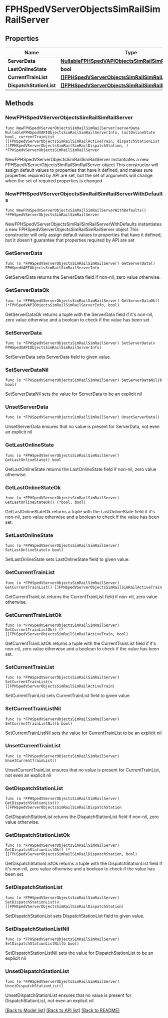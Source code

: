 # FPHSpedVServerObjectsSimRailSimRailServer

## Properties

Name | Type | Description | Notes
------------ | ------------- | ------------- | -------------
**ServerData** | [**NullableFPHSpedVAPIObjectsSimRailSimRailServerInfo**](FPHSpedVAPIObjectsSimRailSimRailServerInfo.md) |  | 
**LastOnlineState** | **bool** |  | [readonly] 
**CurrentTrainList** | [**[]FPHSpedVServerObjectsSimRailSimRailActiveTrain**](FPHSpedVServerObjectsSimRailSimRailActiveTrain.md) |  | [readonly] 
**DispatchStationList** | [**[]FPHSpedVServerObjectsSimRailSimRailDispatchStation**](FPHSpedVServerObjectsSimRailSimRailDispatchStation.md) |  | [readonly] 

## Methods

### NewFPHSpedVServerObjectsSimRailSimRailServer

`func NewFPHSpedVServerObjectsSimRailSimRailServer(serverData NullableFPHSpedVAPIObjectsSimRailSimRailServerInfo, lastOnlineState bool, currentTrainList []FPHSpedVServerObjectsSimRailSimRailActiveTrain, dispatchStationList []FPHSpedVServerObjectsSimRailSimRailDispatchStation, ) *FPHSpedVServerObjectsSimRailSimRailServer`

NewFPHSpedVServerObjectsSimRailSimRailServer instantiates a new FPHSpedVServerObjectsSimRailSimRailServer object
This constructor will assign default values to properties that have it defined,
and makes sure properties required by API are set, but the set of arguments
will change when the set of required properties is changed

### NewFPHSpedVServerObjectsSimRailSimRailServerWithDefaults

`func NewFPHSpedVServerObjectsSimRailSimRailServerWithDefaults() *FPHSpedVServerObjectsSimRailSimRailServer`

NewFPHSpedVServerObjectsSimRailSimRailServerWithDefaults instantiates a new FPHSpedVServerObjectsSimRailSimRailServer object
This constructor will only assign default values to properties that have it defined,
but it doesn't guarantee that properties required by API are set

### GetServerData

`func (o *FPHSpedVServerObjectsSimRailSimRailServer) GetServerData() FPHSpedVAPIObjectsSimRailSimRailServerInfo`

GetServerData returns the ServerData field if non-nil, zero value otherwise.

### GetServerDataOk

`func (o *FPHSpedVServerObjectsSimRailSimRailServer) GetServerDataOk() (*FPHSpedVAPIObjectsSimRailSimRailServerInfo, bool)`

GetServerDataOk returns a tuple with the ServerData field if it's non-nil, zero value otherwise
and a boolean to check if the value has been set.

### SetServerData

`func (o *FPHSpedVServerObjectsSimRailSimRailServer) SetServerData(v FPHSpedVAPIObjectsSimRailSimRailServerInfo)`

SetServerData sets ServerData field to given value.


### SetServerDataNil

`func (o *FPHSpedVServerObjectsSimRailSimRailServer) SetServerDataNil(b bool)`

 SetServerDataNil sets the value for ServerData to be an explicit nil

### UnsetServerData
`func (o *FPHSpedVServerObjectsSimRailSimRailServer) UnsetServerData()`

UnsetServerData ensures that no value is present for ServerData, not even an explicit nil
### GetLastOnlineState

`func (o *FPHSpedVServerObjectsSimRailSimRailServer) GetLastOnlineState() bool`

GetLastOnlineState returns the LastOnlineState field if non-nil, zero value otherwise.

### GetLastOnlineStateOk

`func (o *FPHSpedVServerObjectsSimRailSimRailServer) GetLastOnlineStateOk() (*bool, bool)`

GetLastOnlineStateOk returns a tuple with the LastOnlineState field if it's non-nil, zero value otherwise
and a boolean to check if the value has been set.

### SetLastOnlineState

`func (o *FPHSpedVServerObjectsSimRailSimRailServer) SetLastOnlineState(v bool)`

SetLastOnlineState sets LastOnlineState field to given value.


### GetCurrentTrainList

`func (o *FPHSpedVServerObjectsSimRailSimRailServer) GetCurrentTrainList() []FPHSpedVServerObjectsSimRailSimRailActiveTrain`

GetCurrentTrainList returns the CurrentTrainList field if non-nil, zero value otherwise.

### GetCurrentTrainListOk

`func (o *FPHSpedVServerObjectsSimRailSimRailServer) GetCurrentTrainListOk() (*[]FPHSpedVServerObjectsSimRailSimRailActiveTrain, bool)`

GetCurrentTrainListOk returns a tuple with the CurrentTrainList field if it's non-nil, zero value otherwise
and a boolean to check if the value has been set.

### SetCurrentTrainList

`func (o *FPHSpedVServerObjectsSimRailSimRailServer) SetCurrentTrainList(v []FPHSpedVServerObjectsSimRailSimRailActiveTrain)`

SetCurrentTrainList sets CurrentTrainList field to given value.


### SetCurrentTrainListNil

`func (o *FPHSpedVServerObjectsSimRailSimRailServer) SetCurrentTrainListNil(b bool)`

 SetCurrentTrainListNil sets the value for CurrentTrainList to be an explicit nil

### UnsetCurrentTrainList
`func (o *FPHSpedVServerObjectsSimRailSimRailServer) UnsetCurrentTrainList()`

UnsetCurrentTrainList ensures that no value is present for CurrentTrainList, not even an explicit nil
### GetDispatchStationList

`func (o *FPHSpedVServerObjectsSimRailSimRailServer) GetDispatchStationList() []FPHSpedVServerObjectsSimRailSimRailDispatchStation`

GetDispatchStationList returns the DispatchStationList field if non-nil, zero value otherwise.

### GetDispatchStationListOk

`func (o *FPHSpedVServerObjectsSimRailSimRailServer) GetDispatchStationListOk() (*[]FPHSpedVServerObjectsSimRailSimRailDispatchStation, bool)`

GetDispatchStationListOk returns a tuple with the DispatchStationList field if it's non-nil, zero value otherwise
and a boolean to check if the value has been set.

### SetDispatchStationList

`func (o *FPHSpedVServerObjectsSimRailSimRailServer) SetDispatchStationList(v []FPHSpedVServerObjectsSimRailSimRailDispatchStation)`

SetDispatchStationList sets DispatchStationList field to given value.


### SetDispatchStationListNil

`func (o *FPHSpedVServerObjectsSimRailSimRailServer) SetDispatchStationListNil(b bool)`

 SetDispatchStationListNil sets the value for DispatchStationList to be an explicit nil

### UnsetDispatchStationList
`func (o *FPHSpedVServerObjectsSimRailSimRailServer) UnsetDispatchStationList()`

UnsetDispatchStationList ensures that no value is present for DispatchStationList, not even an explicit nil

[[Back to Model list]](../README.md#documentation-for-models) [[Back to API list]](../README.md#documentation-for-api-endpoints) [[Back to README]](../README.md)


